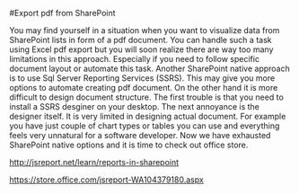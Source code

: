 #Export pdf from SharePoint

You may find yourself in a situation when you want to visualize data from SharePoint lists in form of a pdf document. You can handle such a task using Excel pdf export but you will soon realize there are way too many limitations in this approach. Especially if you need to follow specific document layout or automate this task. Another SharePoint native approach is to use Sql Server Reporting Services (SSRS). This may give you more options to automate creating pdf document. On the other hand it is more difficult to design document structure. The first trouble is that you need to install a SSRS desginer on your desktop. The next annoyance is the designer itself. It is very limited in designing actual document. For example you have just couple of chart types or tables you can use and everything feels very unnatural for a software developer. Now we have exhausted SharePoint native options and it is time to check out office store. 


http://jsreport.net/learn/reports-in-sharepoint


https://store.office.com/jsreport-WA104379180.aspx
